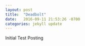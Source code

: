 ```yaml
---
layout: post
title:  "Deadbolt"
date:   2016-09-11 21:53:26 -0700
categories: jekyll update
---
```


Initial Test Posting